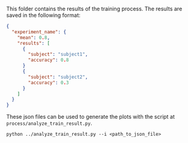 This folder contains the results of the training process. The results are saved in the following format:

```json
{
  "experiment_name": {
    "mean": 0.8,
    "results": [
      {
        "subject": "subject1",
        "accuracy": 0.8
      }
      {
        "subject": "subject2",
        "accuracy": 0.3
      }
    ]
  }
}
```

These json files can be used to generate the plots with the script at `process/analyze_train_result.py`.

```
python ../analyze_train_result.py --i <path_to_json_file>
```